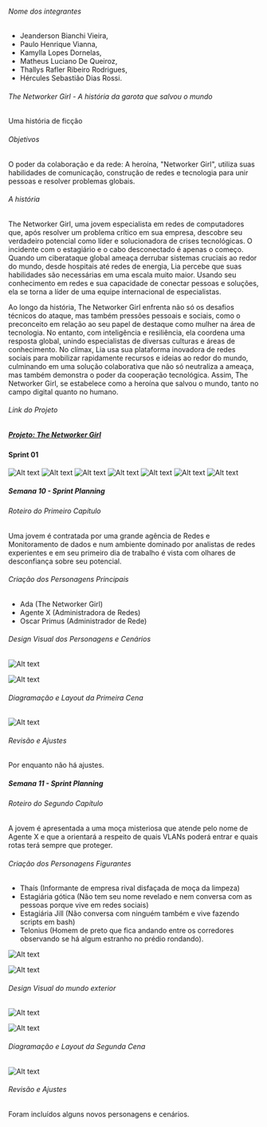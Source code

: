 ###### Nome dos integrantes

- Jeanderson Bianchi Vieira,
- Paulo Henrique Vianna,
- Kamylla Lopes Dornelas,
- Matheus Luciano De Queiroz,
- Thallys Rafler Ribeiro Rodrigues,
- Hércules Sebastião Dias Rossi.

###### The Networker Girl - A história da garota que salvou o mundo

Uma história de ficção

###### Objetivos

O poder da colaboração e da rede: A heroína, "Networker Girl", utiliza suas habilidades de comunicação, construção de redes e tecnologia para unir pessoas e resolver problemas globais.

###### A história

The Networker Girl, uma jovem especialista em redes de computadores que, após resolver um problema crítico em sua empresa, descobre seu verdadeiro potencial como líder e solucionadora de crises tecnológicas. O incidente com o estagiário e o cabo desconectado é apenas o começo. Quando um ciberataque global ameaça derrubar sistemas cruciais ao redor do mundo, desde hospitais até redes de energia, Lia percebe que suas habilidades são necessárias em uma escala muito maior. Usando seu conhecimento em redes e sua capacidade de conectar pessoas e soluções, ela se torna a líder de uma equipe internacional de especialistas.

Ao longo da história, The Networker Girl enfrenta não só os desafios técnicos do ataque, mas também pressões pessoais e sociais, como o preconceito em relação ao seu papel de destaque como mulher na área de tecnologia. No entanto, com inteligência e resiliência, ela coordena uma resposta global, unindo especialistas de diversas culturas e áreas de conhecimento. No clímax, Lia usa sua plataforma inovadora de redes sociais para mobilizar rapidamente recursos e ideias ao redor do mundo, culminando em uma solução colaborativa que não só neutraliza a ameaça, mas também demonstra o poder da cooperação tecnológica. Assim, The Networker Girl, se estabelece como a heroína que salvou o mundo, tanto no campo digital quanto no humano.

###### Link do Projeto

##### [Projeto: The Networker Girl](https://github.com/users/phoenixproject/projects/2/)<br/>

#### Sprint 01
![Alt text](https://github.com/phoenixproject/thenetworkergirl/blob/master/_MEDIA/1.png?raw=true "Descrição do arquivo")
![Alt text](https://github.com/phoenixproject/thenetworkergirl/blob/master/_MEDIA/2.png?raw=true "Descrição do arquivo")
![Alt text](https://github.com/phoenixproject/thenetworkergirl/blob/master/_MEDIA/3.png?raw=true "Descrição do arquivo")
![Alt text](https://github.com/phoenixproject/thenetworkergirl/blob/master/_MEDIA/4.png?raw=true "Descrição do arquivo")
![Alt text](https://github.com/phoenixproject/thenetworkergirl/blob/master/_MEDIA/5.png?raw=true "Descrição do arquivo")
![Alt text](https://github.com/phoenixproject/thenetworkergirl/blob/master/_MEDIA/6.png?raw=true "Descrição do arquivo")
![Alt text](https://github.com/phoenixproject/thenetworkergirl/blob/master/_MEDIA/7.png?raw=true "Descrição do arquivo")

##### Semana 10 - Sprint Planning

###### Roteiro do Primeiro Capítulo

Uma jovem é contratada por uma grande agência de Redes e Monitoramento de dados e num ambiente dominado por analistas de redes experientes e em seu primeiro dia de trabalho é vista com olhares de desconfiança sobre seu potencial.

###### Criação dos Personagens Principais

- Ada (The Networker Girl)
- Agente X (Administradora de Redes)
- Oscar Primus (Administrador de Rede)

###### Design Visual dos Personagens e Cenários

![Alt text](https://github.com/phoenixproject/thenetworkergirl/blob/master/_MEDIA/empresa_monitoramento_dados_01.jpeg?raw=true "Empresa (visual 1)")

![Alt text](https://github.com/phoenixproject/thenetworkergirl/blob/master/_MEDIA/empresa_monitoramento_dados_02.jpeg?raw=true "Empresa (visual 2)")

###### Diagramação e Layout da Primeira Cena

![Alt text](https://github.com/phoenixproject/thenetworkergirl/blob/master/_MEDIA/personagem_agente_x_entrando_na_empresa.jpeg?raw=true "Personagem Agent X entrando na empresa")

###### Revisão e Ajustes

Por enquanto não há ajustes.

##### Semana 11 - Sprint Planning

###### Roteiro do Segundo Capítulo

A jovem é apresentada a uma moça misteriosa que atende pelo nome de Agente X e que a orientará a respeito de quais VLANs poderá entrar e quais rotas terá sempre que proteger.

###### Criação dos Personagens Figurantes

- Thaís (Informante de empresa rival disfaçada de moça da limpeza)
- Estagiária gótica (Não tem seu nome revelado e nem conversa com as pessoas porque vive em redes sociais)
- Estagiária Jill (Não conversa com ninguém também e vive fazendo scripts em bash)
- Telonius (Homem de preto que fica andando entre os corredores observando se há algum estranho no prédio rondando).

![Alt text](https://github.com/phoenixproject/thenetworkergirl/blob/master/_MEDIA/personagem_estagiaria_de_redes_gotica.jpeg?raw=true "Estigiária gótica")

![Alt text](https://github.com/phoenixproject/thenetworkergirl/blob/master/_MEDIA/personagem_estagiaria_de_redes_jill.jpeg?raw=true "Estigiária Jill")

###### Design Visual do mundo exterior

![Alt text](https://github.com/phoenixproject/thenetworkergirl/blob/master/_MEDIA/cidade_atendida_pela_empresa_de_monitoramento.jpg?raw=true "Cidade projetada por IA da empresa de monitorameto de redes")

![Alt text](https://github.com/phoenixproject/thenetworkergirl/blob/master/_MEDIA/cidade_atendida_pela_empresa_de_monitoramento.jpg?raw=true "Cidade projetada por IA da empresa de monitorameto de redes")

###### Diagramação e Layout da Segunda Cena

![Alt text](https://github.com/phoenixproject/thenetworkergirl/blob/master/_MEDIA/personagem_oscar_primus_entrando_no_tunel_de_divisao_de_realidade.jpeg?raw=true "Personagem Oscar Primus entrando no túnel de Divisão de Realidade")

###### Revisão e Ajustes

Foram incluídos alguns novos personagens e cenários.
